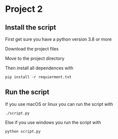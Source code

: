 # Project 2
## Install the script

First get sure you have a python version 3.8 or more

Download the project files

Move to the project directory

Then install all dependences with

    pip install -r requierment.txt

## Run the script
If you use macOS or linux you can run the script with

    ./script.py

Else if you use windows you run the script with

    python script.py